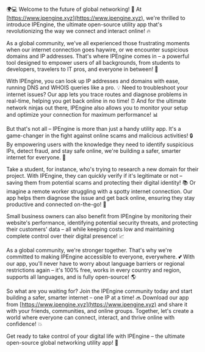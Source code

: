 🌍💻 Welcome to the future of global networking! 🚀 At [https://www.ipengine.xyz](https://www.ipengine.xyz), we're thrilled to introduce IPEngine, the ultimate open-source utility app that's revolutionizing the way we connect and interact online! 🔥

As a global community, we've all experienced those frustrating moments when our internet connection goes haywire, or we encounter suspicious domains and IP addresses. That's where IPEngine comes in – a powerful tool designed to empower users of all backgrounds, from students to developers, travelers to IT pros, and everyone in between! 🌟

With IPEngine, you can look up IP addresses and domains with ease, running DNS and WHOIS queries like a pro. 💡 Need to troubleshoot your internet issues? Our app lets you trace routes and diagnose problems in real-time, helping you get back online in no time! ⏰ And for the ultimate network ninjas out there, IPEngine also allows you to monitor your setup and optimize your connection for maximum performance! 📊

But that's not all – IPEngine is more than just a handy utility app. It's a game-changer in the fight against online scams and malicious activities! 🔒 By empowering users with the knowledge they need to identify suspicious IPs, detect fraud, and stay safe online, we're building a safer, smarter internet for everyone. 💪

Take a student, for instance, who's trying to research a new domain for their project. With IPEngine, they can quickly verify if it's legitimate or not – saving them from potential scams and protecting their digital identity! 📚 Or imagine a remote worker struggling with a spotty internet connection. Our app helps them diagnose the issue and get back online, ensuring they stay productive and connected on-the-go! 💼

Small business owners can also benefit from IPEngine by monitoring their website's performance, identifying potential security threats, and protecting their customers' data – all while keeping costs low and maintaining complete control over their digital presence! 📈

As a global community, we're stronger together. That's why we're committed to making IPEngine accessible to everyone, everywhere. 💕 With our app, you'll never have to worry about language barriers or regional restrictions again – it's 100% free, works in every country and region, supports all languages, and is fully open-source! 🌎

So what are you waiting for? Join the IPEngine community today and start building a safer, smarter internet – one IP at a time! 🔜 Download our app from [https://www.ipengine.xyz](https://www.ipengine.xyz) and share it with your friends, communities, and online groups. Together, let's create a world where everyone can connect, interact, and thrive online with confidence! 💥

Get ready to take control of your digital life with IPEngine – the ultimate open-source global networking utility app! 🎉